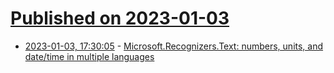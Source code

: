 # [Published on 2023-01-03](index.md)

* [2023-01-03, 17:30:05](https://news.ycombinator.com/item?id=34234626) - [Microsoft.Recognizers.Text: numbers, units, and date/time in multiple languages](https://github.com/microsoft/Recognizers-Text)
